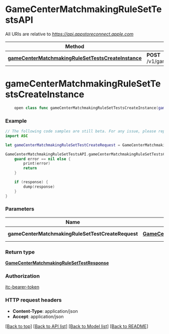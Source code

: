 # GameCenterMatchmakingRuleSetTestsAPI

All URIs are relative to *https://api.appstoreconnect.apple.com*

Method | HTTP request | Description
------------- | ------------- | -------------
[**gameCenterMatchmakingRuleSetTestsCreateInstance**](GameCenterMatchmakingRuleSetTestsAPI.md#gamecentermatchmakingrulesettestscreateinstance) | **POST** /v1/gameCenterMatchmakingRuleSetTests | 


# **gameCenterMatchmakingRuleSetTestsCreateInstance**
```swift
    open class func gameCenterMatchmakingRuleSetTestsCreateInstance(gameCenterMatchmakingRuleSetTestCreateRequest: GameCenterMatchmakingRuleSetTestCreateRequest, completion: @escaping (_ data: GameCenterMatchmakingRuleSetTestResponse?, _ error: Error?) -> Void)
```



### Example
```swift
// The following code samples are still beta. For any issue, please report via http://github.com/OpenAPITools/openapi-generator/issues/new
import ASC

let gameCenterMatchmakingRuleSetTestCreateRequest = GameCenterMatchmakingRuleSetTestCreateRequest(data: GameCenterMatchmakingRuleSetTestCreateRequest_data(type: "type_example", relationships: GameCenterMatchmakingRuleSetTestCreateRequest_data_relationships(matchmakingRuleSet: GameCenterMatchmakingQueueCreateRequest_data_relationships_ruleSet(data: GameCenterMatchmakingQueue_relationships_ruleSet_data(type: "type_example", id: "id_example")), matchmakingRequests: GameCenterMatchmakingRuleSetTestCreateRequest_data_relationships_matchmakingRequests(data: [GameCenterMatchmakingRuleSetTestCreateRequest_data_relationships_matchmakingRequests_data_inner(type: "type_example", id: "id_example")]))), included: [GameCenterMatchmakingRuleSetTestCreateRequest_included_inner(type: "type_example", id: "id_example", attributes: GameCenterMatchmakingTestRequestInlineCreate_attributes(requestName: "requestName_example", secondsInQueue: 123, locale: "locale_example", location: Location(latitude: 123, longitude: 123), minPlayers: 123, maxPlayers: 123, playerCount: 123, bundleId: "bundleId_example", platform: Platform(), appVersion: "appVersion_example"), relationships: GameCenterMatchmakingTestRequestInlineCreate_relationships(matchmakingPlayerProperties: GameCenterMatchmakingTestRequestInlineCreate_relationships_matchmakingPlayerProperties(data: [GameCenterMatchmakingTestRequestInlineCreate_relationships_matchmakingPlayerProperties_data_inner(type: "type_example", id: "id_example")])))]) // GameCenterMatchmakingRuleSetTestCreateRequest | GameCenterMatchmakingRuleSetTest representation

GameCenterMatchmakingRuleSetTestsAPI.gameCenterMatchmakingRuleSetTestsCreateInstance(gameCenterMatchmakingRuleSetTestCreateRequest: gameCenterMatchmakingRuleSetTestCreateRequest) { (response, error) in
    guard error == nil else {
        print(error)
        return
    }

    if (response) {
        dump(response)
    }
}
```

### Parameters

Name | Type | Description  | Notes
------------- | ------------- | ------------- | -------------
 **gameCenterMatchmakingRuleSetTestCreateRequest** | [**GameCenterMatchmakingRuleSetTestCreateRequest**](GameCenterMatchmakingRuleSetTestCreateRequest.md) | GameCenterMatchmakingRuleSetTest representation | 

### Return type

[**GameCenterMatchmakingRuleSetTestResponse**](GameCenterMatchmakingRuleSetTestResponse.md)

### Authorization

[itc-bearer-token](../README.md#itc-bearer-token)

### HTTP request headers

 - **Content-Type**: application/json
 - **Accept**: application/json

[[Back to top]](#) [[Back to API list]](../README.md#documentation-for-api-endpoints) [[Back to Model list]](../README.md#documentation-for-models) [[Back to README]](../README.md)

